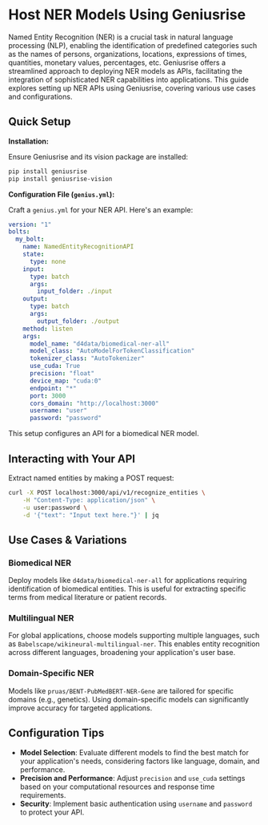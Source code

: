 # Host NER Models Using Geniusrise

Named Entity Recognition (NER) is a crucial task in natural language processing (NLP), enabling the identification of predefined categories such as the names of persons, organizations, locations, expressions of times, quantities, monetary values, percentages, etc. Geniusrise offers a streamlined approach to deploying NER models as APIs, facilitating the integration of sophisticated NER capabilities into applications. This guide explores setting up NER APIs using Geniusrise, covering various use cases and configurations.

## Quick Setup

**Installation:**

Ensure Geniusrise and its vision package are installed:

```bash
pip install geniusrise
pip install geniusrise-vision
```

**Configuration File (`genius.yml`):**

Craft a `genius.yml` for your NER API. Here's an example:

```yaml
version: "1"
bolts:
  my_bolt:
    name: NamedEntityRecognitionAPI
    state:
      type: none
    input:
      type: batch
      args:
        input_folder: ./input
    output:
      type: batch
      args:
        output_folder: ./output
    method: listen
    args:
      model_name: "d4data/biomedical-ner-all"
      model_class: "AutoModelForTokenClassification"
      tokenizer_class: "AutoTokenizer"
      use_cuda: True
      precision: "float"
      device_map: "cuda:0"
      endpoint: "*"
      port: 3000
      cors_domain: "http://localhost:3000"
      username: "user"
      password: "password"
```

This setup configures an API for a biomedical NER model.

## Interacting with Your API

Extract named entities by making a POST request:

```bash
curl -X POST localhost:3000/api/v1/recognize_entities \
    -H "Content-Type: application/json" \
    -u user:password \
    -d '{"text": "Input text here."}' | jq
```

## Use Cases & Variations

### Biomedical NER

Deploy models like `d4data/biomedical-ner-all` for applications requiring identification of biomedical entities. This is useful for extracting specific terms from medical literature or patient records.

### Multilingual NER

For global applications, choose models supporting multiple languages, such as `Babelscape/wikineural-multilingual-ner`. This enables entity recognition across different languages, broadening your application's user base.

### Domain-Specific NER

Models like `pruas/BENT-PubMedBERT-NER-Gene` are tailored for specific domains (e.g., genetics). Using domain-specific models can significantly improve accuracy for targeted applications.

## Configuration Tips

- **Model Selection**: Evaluate different models to find the best match for your application's needs, considering factors like language, domain, and performance.
- **Precision and Performance**: Adjust `precision` and `use_cuda` settings based on your computational resources and response time requirements.
- **Security**: Implement basic authentication using `username` and `password` to protect your API.
